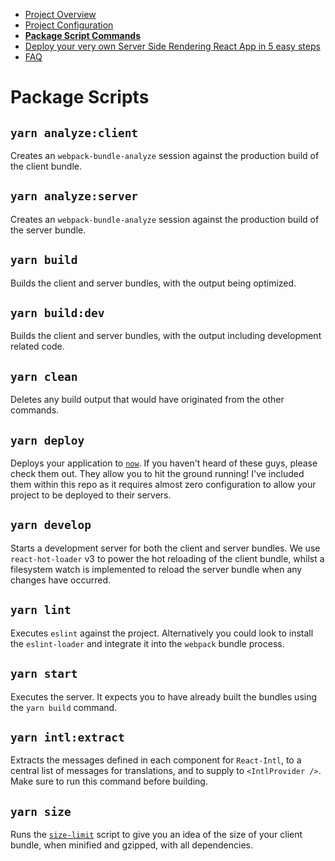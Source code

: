  - [Project Overview](/docs/PROJECT_OVERVIEW.md)
 - [Project Configuration](/docs/PROJECT_CONFIG.md)
 - __[Package Script Commands](/docs/PKG_SCRIPTS.md)__
 - [Deploy your very own Server Side Rendering React App in 5 easy steps](/docs/DEPLOY_TO_NOW.md)
 - [FAQ](/docs/FAQ.md)

# Package Scripts

## `yarn analyze:client`

Creates an `webpack-bundle-analyze` session against the production build of the client bundle.

## `yarn analyze:server`

Creates an `webpack-bundle-analyze` session against the production build of the server bundle.

## `yarn build`

Builds the client and server bundles, with the output being optimized.

## `yarn build:dev`

Builds the client and server bundles, with the output including development related code.

## `yarn clean`

Deletes any build output that would have originated from the other commands.

## `yarn deploy`

Deploys your application to [`now`](https://zeit.co/now). If you haven't heard of these guys, please check them out. They allow you to hit the ground running! I've included them within this repo as it requires almost zero configuration to allow your project to be deployed to their servers.

## `yarn develop`

Starts a development server for both the client and server bundles.  We use `react-hot-loader` v3 to power the hot reloading of the client bundle, whilst a filesystem watch is implemented to reload the server bundle when any changes have occurred.

## `yarn lint`

Executes `eslint` against the project. Alternatively you could look to install the `eslint-loader` and integrate it into the `webpack` bundle process.

## `yarn start`

Executes the server.  It expects you to have already built the bundles using the `yarn build` command.

## `yarn intl:extract`

Extracts the messages defined in each component for `React-Intl`, to a central list of messages for translations, and to supply to `<IntlProvider />`. Make sure to run this command before building.

## `yarn size`

Runs the [`size-limit`](https://github.com/ai/size-limit) script to give you an idea of the size of your client bundle, when minified and gzipped, with all dependencies.
